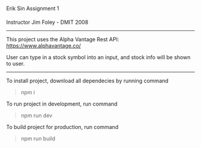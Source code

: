 ###
Erik Sin Assignment 1

####
Instructor Jim Foley - DMIT 2008

---

This project uses the Alpha Vantage Rest API: 
https://www.alphavantage.co/

User can type in a stock symbol into an input, and stock info will be shown to user.

---

To install project, download all dependecies by running command 
>npm i

To run project in development, run command
>npm run dev

To build project for production, run command
>npm run build